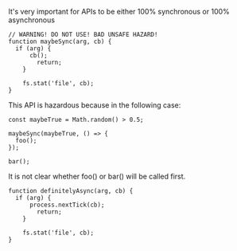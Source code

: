 It's very important for APIs to be either 100% synchronous or 100% asynchronous

```
// WARNING! DO NOT USE! BAD UNSAFE HAZARD!
function maybeSync(arg, cb) {
  if (arg) {
	  cb();
		return;
	}
	
	fs.stat('file', cb);
}
```

This API is hazardous because in the following case:

```
const maybeTrue = Math.random() > 0.5;

maybeSync(maybeTrue, () => {
  foo();
});

bar();
```

It is not clear whether foo() or bar() will be called first.

```
function definitelyAsync(arg, cb) {
  if (arg) {
	  process.nextTick(cb);
		return;
	}
	
	fs.stat('file', cb);
}
```
